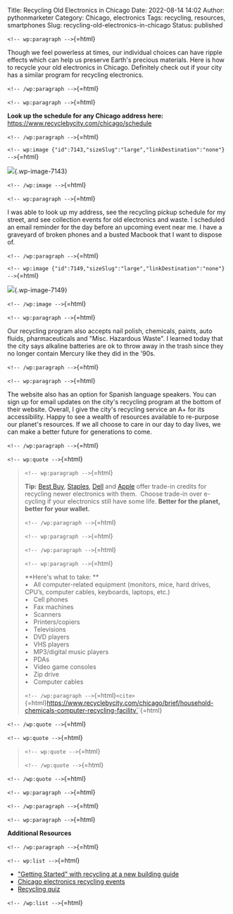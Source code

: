 Title: Recycling Old Electronics in Chicago
Date: 2022-08-14 14:02
Author: pythonmarketer
Category: Chicago, electronics
Tags: recycling, resources, smartphones
Slug: recycling-old-electronics-in-chicago
Status: published

`<!-- wp:paragraph -->`{=html}

Though we feel powerless at times, our individual choices can have ripple effects which can help us preserve Earth's precious materials. Here is how to recycle your old electronics in Chicago. Definitely check out if your city has a similar program for recycling electronics.

`<!-- /wp:paragraph -->`{=html}

`<!-- wp:paragraph -->`{=html}

**Look up the schedule for any Chicago address here:** https://www.recyclebycity.com/chicago/schedule

`<!-- /wp:paragraph -->`{=html}

`<!-- wp:image {"id":7143,"sizeSlug":"large","linkDestination":"none"} -->`{=html}

![](https://pythonmarketer.files.wordpress.com/2022/08/screenshot-2022-08-14-1.32.53-pm.png?w=931){.wp-image-7143}

`<!-- /wp:image -->`{=html}

`<!-- wp:paragraph -->`{=html}

I was able to look up my address, see the recycling pickup schedule for my street, and see collection events for old electronics and waste. I scheduled an email reminder for the day before an upcoming event near me. I have a graveyard of broken phones and a busted Macbook that I want to dispose of.

`<!-- /wp:paragraph -->`{=html}

`<!-- wp:image {"id":7149,"sizeSlug":"large","linkDestination":"none"} -->`{=html}

![](https://pythonmarketer.files.wordpress.com/2022/08/send-reminder-recycling.png?w=928){.wp-image-7149}

`<!-- /wp:image -->`{=html}

`<!-- wp:paragraph -->`{=html}

Our recycling program also accepts nail polish, chemicals, paints, auto fluids, pharmaceuticals and "Misc. Hazardous Waste". I learned today that the city says alkaline batteries are ok to throw away in the trash since they no longer contain Mercury like they did in the '90s.

`<!-- /wp:paragraph -->`{=html}

`<!-- wp:paragraph -->`{=html}

The website also has an option for Spanish language speakers. You can sign up for email updates on the city's recycling program at the bottom of their website. Overall, I give the city's recycling service an A+ for its accessibility. Happy to see a wealth of resources available to re-purpose our planet's resources. If we all choose to care in our day to day lives, we can make a better future for generations to come.

`<!-- /wp:paragraph -->`{=html}

`<!-- wp:quote -->`{=html}

> `<!-- wp:paragraph -->`{=html}
>
> **Tip:** [Best Buy](http://www.bestbuy.com/site/Global-Promotions/Recycling-Electronics/pcmcat149900050025.c?id=pcmcat149900050025), [Staples](http://www.staples.com/sbd/cre/marketing/about_us/recycling-solutions.html), [Dell](http://www.dell.com/learn/us/en/19/campaigns/trade-in-program?c=us&l=en&s=dhs&cs=19&~ck=mn) and [Apple](http://www.apple.com/recycling/) offer trade-in credits for recycling newer electronics with them.  Choose trade-in over e-cycling if your electronics still have some life. **Better for the planet, better for your wallet.**
>
> `<!-- /wp:paragraph -->`{=html}
>
> `<!-- wp:paragraph -->`{=html}
>
> `<!-- /wp:paragraph -->`{=html}
>
> `<!-- wp:paragraph -->`{=html}
>
> **Here's what to take: **  
> •   All computer-related equipment (monitors, mice, hard drives, CPU’s, computer cables, keyboards, laptops, etc.)  
> •   Cell phones  
> •   Fax machines  
> •   Scanners  
> •   Printers/copiers  
> •   Televisions  
> •   DVD players  
> •   VHS players  
> •   MP3/digital music players  
> •   PDAs  
> •   Video game consoles  
> •   Zip drive  
> •   Computer cables
>
> `<!-- /wp:paragraph -->`{=html}`<cite>`{=html}https://www.recyclebycity.com/chicago/brief/household-chemicals-computer-recycling-facility`</cite>`{=html}

`<!-- /wp:quote -->`{=html}

`<!-- wp:quote -->`{=html}

> `<!-- wp:quote -->`{=html}
>
> `<!-- /wp:quote -->`{=html}

`<!-- /wp:quote -->`{=html}

`<!-- wp:paragraph -->`{=html}

`<!-- /wp:paragraph -->`{=html}

`<!-- wp:paragraph -->`{=html}

**Additional Resources**

`<!-- /wp:paragraph -->`{=html}

`<!-- wp:list -->`{=html}

-   ["Getting Started" with recycling at a new building guide](https://www.recyclebycity.com/chicago/brief/recycling-in-chicago-apartments-and-condos)
-   [Chicago electronics recycling events](https://www.recyclebycity.com/chicago/brief/new-residential-electronics-recycling-program)
-   [Recycling quiz](https://www.recyclebycity.com/chicago/quiz)

`<!-- /wp:list -->`{=html}
